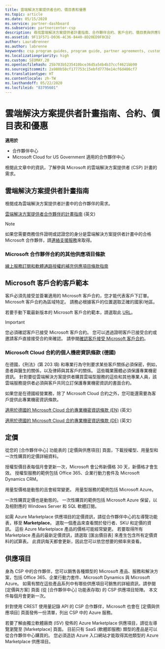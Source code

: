 ```yaml
---
title: 雲端解決方案提供者合約、價目表和優惠
ms.topic: article
ms.date: 05/15/2020
ms.service: partner-dashboard
ms.subservice: partnercenter-csp
description: 尋找雲端解決方案提供者計畫指南、合作夥伴合約、客戶合約、價目表與供應項目的連結。
ms.assetid: 9F11F571-D036-4C36-8440-8D20ED9F0CD2
author: LauraBrenner
ms.author: labrenne
keywords: csp program guides, program guide, partner agreements, customer agreement, price lists, offers, 雲端解決方案提供者計畫指南, 計畫指南, 合作夥伴合約, 客戶合約, 價目表, 供應項目
ms.localizationpriority: high
ms.custom: SEOMAY.20
ms.openlocfilehash: 25b703b5235410bce36d5a54b4b37ccf4621bb90
ms.sourcegitcommit: 2a980b50cf177753c15ebfd7770e14cf6d486cf7
ms.translationtype: HT
ms.contentlocale: zh-TW
ms.lasthandoff: 05/22/2020
ms.locfileid: "83795601"
---
```

# <a name="cloud-solution-provider-program-guide-agreements-price-lists-and-offers"></a>雲端解決方案提供者計畫指南、合約、價目表和優惠

**適用於**

- 合作夥伴中心
- Microsoft Cloud for US Government 適用的合作夥伴中心


檢閱此文章中的資訊，了解參與 Microsoft 的雲端解決方案提供者 (CSP) 計畫的需求。

## <a name="cloud-solution-provider-program-guide"></a>雲端解決方案提供者計畫指南

檢閱成為雲端解決方案提供者計畫中的合作夥伴的需求。

[雲端解決方案提供者合作夥伴的計畫指南](https://go.microsoft.com/fwlink/p/?LinkId=617100) \(英文\)

>[!Note]
>如果您需要商務信件證明或認證您的身分是雲端解決方案提供者計畫中的合格 Microsoft 合作夥伴，請[連絡支援服務](https://partner.microsoft.com/pcv/servicerequests/create)來取得。

### <a name="additional-offer-terms-to-the-microsoft-partner-agreement"></a>Microsoft 合作夥伴合約的其他供應項目條款

[線上服務訂閱和軟體通路授權的補充供應項目條款指南](https://query.prod.cms.rt.microsoft.com/cms/api/am/binary/RE3NOo7)

## <a name="microsoft-customer-agreement-customer-templates"></a>Microsoft 客戶合約客戶範本

客戶必須先接受並簽署適用的 Microsoft 客戶合約，您才能代表客戶下訂單。 Microsoft 客戶合約為區域特定。 請務必根據客戶的位置選取正確的國家/地區。

若要手動下載最新版本的 Microsoft 客戶合約範本，請選取此 [URL](https://aka.ms/customeragreement)。

>[!IMPORTANT]
>您必須確認客戶已接受 Microsoft 客戶合約。 您可以透過證明客戶已接受合約或邀請客戶直接接受合約來確認。 請參閱[確認客戶接受 Microsoft 客戶合約](confirm-customer-agreement.md)。

### <a name="professional-secrecy-amendment-to-the-microsoft-cloud-agreement-germany"></a>Microsoft Cloud 合約的個人機密資訊條款 (德國)

在德國，《刑法》(第 203 項) 和專業行為守則要求某些客戶關係必須保密，例如，患者與醫生的關係，以及律師與其客戶的關係。 這些職業團體必須保護專業機密資訊。 針對要從雲端解決方案提供者購買雲端型服務的這些和其他專業人員，該雲端服務提供者必須與客戶共同立訂保護專業機密資訊的書面合約。

如果您是在德國經營業務，除了 Microsoft Cloud 合約之外，您可能還需要為客戶提供此專業機密資訊條款。

[適用於德國的 Microsoft Cloud 合約專業機密資訊條款 (EN)](https://go.microsoft.com/fwlink/?linkid=2030827&clcid=0x409) \(英文\)

[適用於德國的 Microsoft Cloud 合約專業機密資訊條款 (DE)](https://go.microsoft.com/fwlink/?linkid=2030827&clcid=0x407) \(英文\)

## <a name="pricing"></a>定價

從您的 [合作夥伴中心] 功能表的 [定價與供應項目] 頁面，下載授權型、用量型和一次性購買的定價詳細資料。

授權型價目表每個月會更新一次，Microsoft 會公佈新價格 30 天，新價格才會生效。 授權型服務的範例包括 Office 365、企業行動力套件及 Microsoft Dynamics CRM。 

用量型價格是動態的且會經常變更。 用量型服務的範例包括 Microsoft Azure。

一次性購買定價也是動態的。 一次性購買的範例包括 Microsoft Azure 保留，以及相對應的 Windows Server 和 SQL 軟體訂閱。

如需 Azure Marketplace 供應項目的定價資訊，請從合作夥伴中心的左導覽功能表，移至 **Marketplace**。 選取一個產品來查看關於發行者、SKU 和定價的資訊。 這些 Azure Marketplace 產品的價格可能經常變更。 若要取得所有 Marketplace 產品的最新定價資訊，請選取 [匯出價目表] 來產生包含所有定價資料的試算表。 此資訊每天都會更新，因此您可以依您想要的頻率來查看。

## <a name="offers"></a>供應項目

身為 CSP 中的合作夥伴，您可以銷售各種類型的 Microsoft 產品、服務和解決方案，包括 Office 365、企業行動力套件、Microsoft Dynamics 與 Microsoft Azure。 如需有關在這些產品系列中有哪些供應項目可銷售的詳細資訊，請參閱 [定價與方案] 頁面 (從 [合作夥伴中心] 功能表存取) 的 CSP 供應項目矩陣。 本文件每個月會更新一次。

針對使用 CREST 使用量記錄 API 的 CSP 合作夥伴，Microsoft 也會在 [定價與供應項目] 頁面發佈一份清單，列出 CSP 中的 Azure 服務。

若要了解由獨立軟體廠商 (ISV) 發佈的 Azure Marketplace 供應項目，請從左導覽瀏覽至 [Marketplace] 頁面。 目前只有 SaaS (軟體即服務) 類型的產品是可以從合作夥伴中心購買的。 您必須造訪 Azure 入口網站才能取得其他類型的 Azure Marketplace 供應項目。
